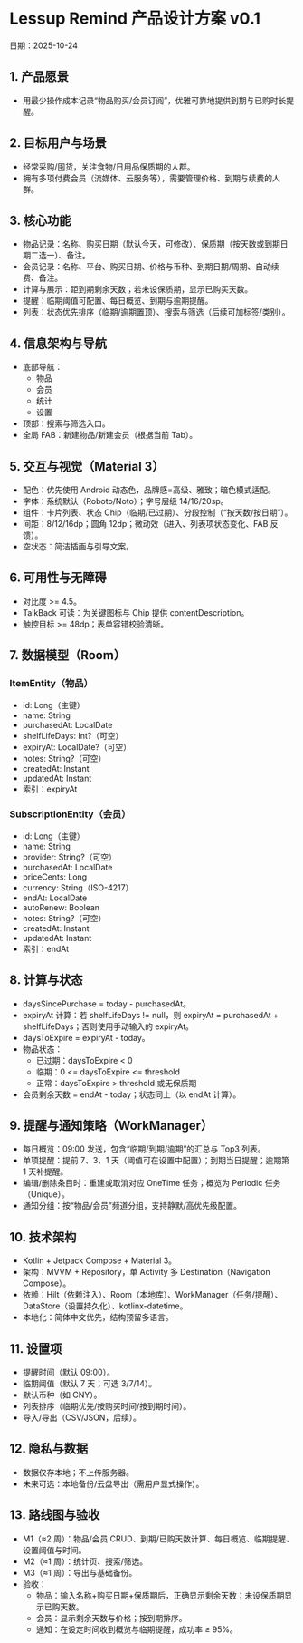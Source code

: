 # Lessup Remind 产品设计方案 v0.1

日期：2025-10-24

## 1. 产品愿景
- 用最少操作成本记录“物品购买/会员订阅”，优雅可靠地提供到期与已购时长提醒。

## 2. 目标用户与场景
- 经常采购/囤货，关注食物/日用品保质期的人群。
- 拥有多项付费会员（流媒体、云服务等），需要管理价格、到期与续费的人群。

## 3. 核心功能
- 物品记录：名称、购买日期（默认今天，可修改）、保质期（按天数或到期日期二选一）、备注。
- 会员记录：名称、平台、购买日期、价格与币种、到期日期/周期、自动续费、备注。
- 计算与展示：距到期剩余天数；若未设保质期，显示已购买天数。
- 提醒：临期阈值可配置、每日概览、到期与逾期提醒。
- 列表：状态优先排序（临期/逾期置顶）、搜索与筛选（后续可加标签/类别）。

## 4. 信息架构与导航
- 底部导航：
  - 物品
  - 会员
  - 统计
  - 设置
- 顶部：搜索与筛选入口。
- 全局 FAB：新建物品/新建会员（根据当前 Tab）。

## 5. 交互与视觉（Material 3）
- 配色：优先使用 Android 动态色，品牌感=高级、雅致；暗色模式适配。
- 字体：系统默认（Roboto/Noto）；字号层级 14/16/20sp。
- 组件：卡片列表、状态 Chip（临期/已过期）、分段控制（“按天数/按日期”）。
- 间距：8/12/16dp；圆角 12dp；微动效（进入、列表项状态变化、FAB 反馈）。
- 空状态：简洁插画与引导文案。

## 6. 可用性与无障碍
- 对比度 >= 4.5。
- TalkBack 可读：为关键图标与 Chip 提供 contentDescription。
- 触控目标 >= 48dp；表单容错校验清晰。

## 7. 数据模型（Room）
### ItemEntity（物品）
- id: Long（主键）
- name: String
- purchasedAt: LocalDate
- shelfLifeDays: Int?（可空）
- expiryAt: LocalDate?（可空）
- notes: String?（可空）
- createdAt: Instant
- updatedAt: Instant
- 索引：expiryAt

### SubscriptionEntity（会员）
- id: Long（主键）
- name: String
- provider: String?（可空）
- purchasedAt: LocalDate
- priceCents: Long
- currency: String（ISO-4217）
- endAt: LocalDate
- autoRenew: Boolean
- notes: String?（可空）
- createdAt: Instant
- updatedAt: Instant
- 索引：endAt

## 8. 计算与状态
- daysSincePurchase = today - purchasedAt。
- expiryAt 计算：若 shelfLifeDays != null，则 expiryAt = purchasedAt + shelfLifeDays；否则使用手动输入的 expiryAt。
- daysToExpire = expiryAt - today。
- 物品状态：
  - 已过期：daysToExpire < 0
  - 临期：0 <= daysToExpire <= threshold
  - 正常：daysToExpire > threshold 或无保质期
- 会员剩余天数 = endAt - today；状态同上（以 endAt 计算）。

## 9. 提醒与通知策略（WorkManager）
- 每日概览：09:00 发送，包含“临期/到期/逾期”的汇总与 Top3 列表。
- 单项提醒：提前 7、3、1 天（阈值可在设置中配置）；到期当日提醒；逾期第 1 天补提醒。
- 编辑/删除条目时：重建或取消对应 OneTime 任务；概览为 Periodic 任务（Unique）。
- 通知分组：按“物品/会员”频道分组，支持静默/高优先级配置。

## 10. 技术架构
- Kotlin + Jetpack Compose + Material 3。
- 架构：MVVM + Repository，单 Activity 多 Destination（Navigation Compose）。
- 依赖：Hilt（依赖注入）、Room（本地库）、WorkManager（任务/提醒）、DataStore（设置持久化）、kotlinx-datetime。
- 本地化：简体中文优先，结构预留多语言。

## 11. 设置项
- 提醒时间（默认 09:00）。
- 临期阈值（默认 7 天；可选 3/7/14）。
- 默认币种（如 CNY）。
- 列表排序（临期优先/按购买时间/按到期时间）。
- 导入/导出（CSV/JSON，后续）。

## 12. 隐私与数据
- 数据仅存本地；不上传服务器。
- 未来可选：本地备份/云盘导出（需用户显式操作）。

## 13. 路线图与验收
- M1（≈2 周）：物品/会员 CRUD、到期/已购天数计算、每日概览、临期提醒、设置阈值与时间。
- M2（≈1 周）：统计页、搜索/筛选。
- M3（≈1 周）：导出与基础备份。
- 验收：
  - 物品：输入名称+购买日期+保质期后，正确显示剩余天数；未设保质期显示已购天数。
  - 会员：显示剩余天数与价格；按到期排序。
  - 通知：在设定时间收到概览与临期提醒，成功率 ≥ 95%。

